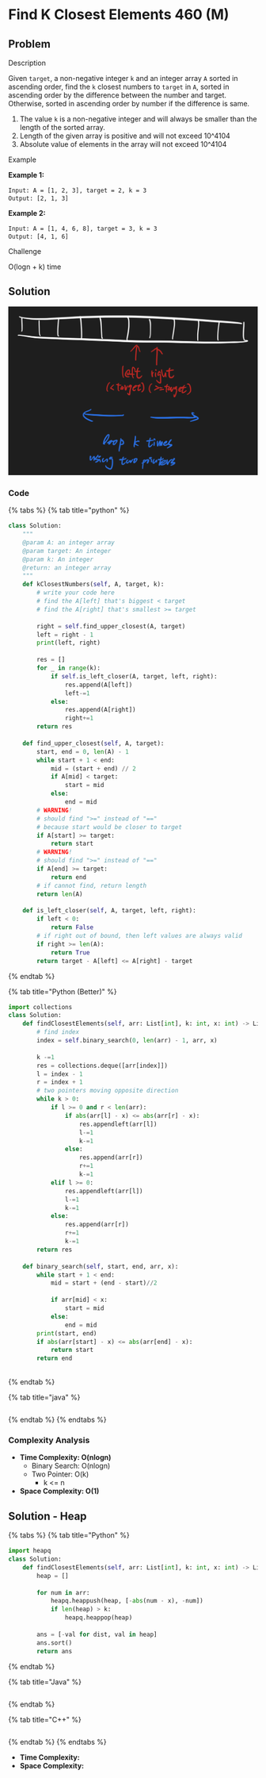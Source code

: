 # Find K Closest Elements 460 (M)

## Problem

Description

Given `target`, a non-negative integer `k` and an integer array `A` sorted in ascending order, find the `k` closest numbers to `target` in `A`, sorted in ascending order by the difference between the number and target. Otherwise, sorted in ascending order by number if the difference is same.

1. The value `k` is a non-negative integer and will always be smaller than the length of the sorted array.
2. Length of the given array is positive and will not exceed 10^410​4​​
3. Absolute value of elements in the array will not exceed 10^410​4​​

Example

**Example 1:**

```
Input: A = [1, 2, 3], target = 2, k = 3
Output: [2, 1, 3]
```

**Example 2:**

```
Input: A = [1, 4, 6, 8], target = 3, k = 3
Output: [4, 1, 6]
```

Challenge

O(logn + k) time

## Solution

![](<../../.gitbook/assets/Screen Shot 2021-04-24 at 12.13.52 AM.png>)

### Code

{% tabs %}
{% tab title="python" %}
```python
class Solution:
    """
    @param A: an integer array
    @param target: An integer
    @param k: An integer
    @return: an integer array
    """
    def kClosestNumbers(self, A, target, k):
        # write your code here
        # find the A[left] that's biggest < target
        # find the A[right] that's smallest >= target

        right = self.find_upper_closest(A, target)
        left = right - 1
        print(left, right)

        res = []
        for _ in range(k):
            if self.is_left_closer(A, target, left, right):
                res.append(A[left])
                left-=1
            else:
                res.append(A[right])
                right+=1
        return res
    
    def find_upper_closest(self, A, target):
        start, end = 0, len(A) - 1
        while start + 1 < end:
            mid = (start + end) // 2
            if A[mid] < target:
                start = mid
            else:
                end = mid
        # WARNING!
        # should find ">=" instead of "=="
        # because start would be closer to target
        if A[start] >= target:
            return start
        # WARNING!
        # should find ">=" instead of "=="
        if A[end] >= target:
            return end
        # if cannot find, return length
        return len(A)
    
    def is_left_closer(self, A, target, left, right):
        if left < 0:
            return False
        # if right out of bound, then left values are always valid
        if right >= len(A):
            return True
        return target - A[left] <= A[right] - target


```
{% endtab %}

{% tab title="Python (Better)" %}
```python
import collections
class Solution:
    def findClosestElements(self, arr: List[int], k: int, x: int) -> List[int]:
        # find index 
        index = self.binary_search(0, len(arr) - 1, arr, x)

        k -=1
        res = collections.deque([arr[index]])
        l = index - 1
        r = index + 1
        # two pointers moving opposite direction
        while k > 0:
            if l >= 0 and r < len(arr):
                if abs(arr[l] - x) <= abs(arr[r] - x):
                    res.appendleft(arr[l])
                    l-=1
                    k-=1
                else:
                    res.append(arr[r])
                    r+=1
                    k-=1
            elif l >= 0:
                res.appendleft(arr[l])
                l-=1
                k-=1
            else:
                res.append(arr[r])
                r+=1
                k-=1
        return res
    
    def binary_search(self, start, end, arr, x):
        while start + 1 < end:
            mid = start + (end - start)//2
            
            if arr[mid] < x:
                start = mid
            else:
                end = mid
        print(start, end)
        if abs(arr[start] - x) <= abs(arr[end] - x):
            return start
        return end
            

```
{% endtab %}

{% tab title="java" %}
```
```
{% endtab %}
{% endtabs %}

### Complexity Analysis

* **Time Complexity: O(nlogn)**
  * Binary Search: O(nlogn)
  * Two Pointer: O(k)
    * k <= n
* **Space Complexity: O(1)**

## Solution - Heap

{% tabs %}
{% tab title="Python" %}
```python
import heapq
class Solution:
    def findClosestElements(self, arr: List[int], k: int, x: int) -> List[int]:
        heap = []
        
        for num in arr:
            heapq.heappush(heap, [-abs(num - x), -num])
            if len(heap) > k:
                heapq.heappop(heap)
                
        ans = [-val for dist, val in heap]
        ans.sort()
        return ans
```
{% endtab %}

{% tab title="Java" %}
```java
```
{% endtab %}

{% tab title="C++" %}
```cpp
```
{% endtab %}
{% endtabs %}

* **Time Complexity:**
* **Space Complexity:**

